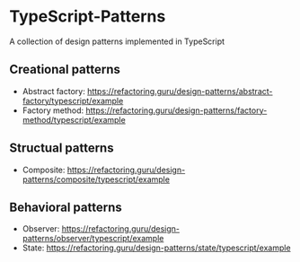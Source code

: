 # TypeScript-Patterns
A collection of design patterns implemented in TypeScript

## Creational patterns
* Abstract factory: https://refactoring.guru/design-patterns/abstract-factory/typescript/example
* Factory method: https://refactoring.guru/design-patterns/factory-method/typescript/example

## Structual patterns
* Composite: https://refactoring.guru/design-patterns/composite/typescript/example

## Behavioral patterns
* Observer: https://refactoring.guru/design-patterns/observer/typescript/example
* State: https://refactoring.guru/design-patterns/state/typescript/example
